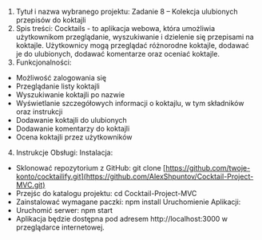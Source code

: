 1. Tytuł i nazwa wybranego projektu:
Zadanie 8 – Kolekcja ulubionych przepisów do koktajli
2. Spis treści:
Cocktails - to aplikacja webowa, która umożliwia użytkownikom przeglądanie, wyszukiwanie i dzielenie się przepisami na koktajle. Użytkownicy mogą przeglądać różnorodne koktajle, dodawać je do ulubionych, dodawać komentarze oraz oceniać koktajle.
3. Funkcjonalności:
- Możliwość zalogowania się
- Przeglądanie listy koktajli
- Wyszukiwanie koktajli po nazwie
- Wyświetlanie szczegółowych informacji o koktajlu, w tym składników oraz instrukcji
- Dodawanie koktajli do ulubionych
- Dodawanie komentarzy do koktajli
- Ocena koktajli przez użytkowników
4. Instrukcje Obsługi:
Instalacja:
  - Sklonować repozytorium z GitHub: git clone [https://github.com/twoje-konto/cocktailify.git](https://github.com/AlexShpuntov/Cocktail-Project-MVC.git)
  - Przejśc do katalogu projektu: cd Cocktail-Project-MVC
  - Zainstalować wymagane paczki: npm install
Uruchomienie Aplikacji:
  - Uruchomić serwer: npm start
  - Aplikacja będzie dostępna pod adresem http://localhost:3000 w przeglądarce internetowej.
